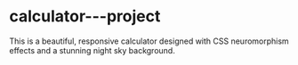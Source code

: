 # calculator---project
This is a beautiful, responsive calculator designed with CSS neuromorphism effects and a stunning night sky background.
